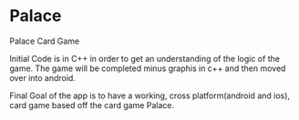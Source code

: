 Palace
======

Palace Card Game

Initial Code is in C++ in order to get an understanding of the logic of the game. The game will be completed minus graphis in c++ and then moved over into android.

Final Goal of the app is to have a working, cross platform(android and ios), card game based off the card game Palace.
